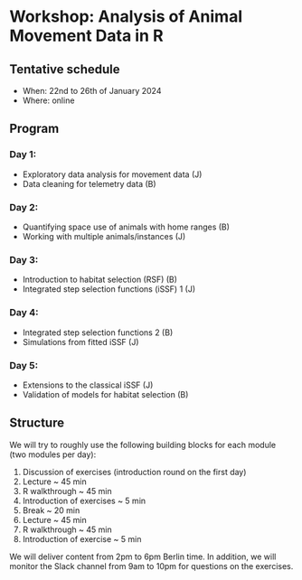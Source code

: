 # Workshop: Analysis of Animal Movement Data in R

## Tentative schedule

- When: 22nd to 26th of January 2024 
- Where: online

## Program

### Day 1:
 - Exploratory data analysis for movement data (J)
 - Data cleaning for telemetry data (B)
 
### Day 2:
 - Quantifying space use of animals with home ranges (B)
 - Working with multiple animals/instances (J)
 
### Day 3:
 - Introduction to habitat selection (RSF) (B)
 - Integrated step selection functions (iSSF) 1 (J)
 
### Day 4:
 - Integrated step selection functions 2 (B)
 - Simulations from fitted iSSF (J)
 
### Day 5:
 - Extensions to the classical iSSF (J)
 - Validation of models for habitat selection (B)


## Structure

We will try to roughly use the following building blocks for each module (two modules per day): 

 1. Discussion of exercises (introduction round on the first day)
 2. Lecture ~ 45 min
 3. R walkthrough ~ 45 min
 4. Introduction of exercises ~ 5 min
 5. Break ~ 20 min
 6. Lecture ~ 45 min
 7. R walkthrough ~ 45 min
 8. Introduction of exercise ~ 5 min

We will deliver content from 2pm to 6pm Berlin time. In addition, we will monitor the Slack channel from 9am to 10pm for questions on the exercises.